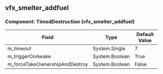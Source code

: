 ## vfx_smelter_addfuel

### Component: TimedDestruction (vfx_smelter_addfuel)

|Field|Type|Default Value|
|---|---|---|
|m_timeout|System.Single|7|
|m_triggerOnAwake|System.Boolean|True|
|m_forceTakeOwnershipAndDestroy|System.Boolean|False|


